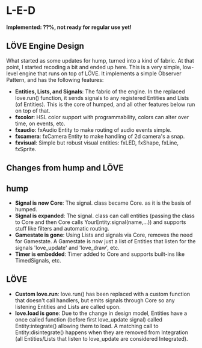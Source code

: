 # L-E-D
**Implemented: ??%, not ready for regular use yet!**

LÖVE Engine Design
-----
What started as some updates for hump, turned into a kind of fabric. At that point, I started recoding a bit and ended up here. This is a very simple, low-level engine that runs on top of LÖVE. It implements a simple Observer Pattern, and has the following features:

  * **Entities, Lists, and Signals**: The fabric of the engine. In the replaced love.run() function, it sends signals to any registered Entities and Lists (of Entities). This is the core of humped, and all other features below run on top of that.
  * **fxcolor**: HSL color support with programmability, colors can alter over time, on events, etc.
  * **fxaudio**: fxAudio Entity to make routing of audio events simple.
  * **fxcamera**: fxCamera Entity to make handling of 2d camera's a snap.
  * **fxvisual**: Simple but robust visual entities: fxLED, fxShape, fxLine, fxSprite.

## Changes from hump and LÖVE
hump
-----
  * **Signal is now Core**: The signal. class became Core. as it is the basis of humped.
  * **Signal is expanded**: The signal. class can call entities (passing the class to Core and then Core calls YourEntity:signal(name,...)) and supports stuff like filters and automatic routing.
  * **Gamestate is gone**: Using Lists and signals via Core, removes the need for Gamestate. A Gamestate is now just a list of Entities that listen for the signals 'love_update' and 'love_draw', etc.
  * **Timer is embedded**: Timer added to Core and supports built-ins like TimedSignals, etc.

LÖVE
-----
  * **Custom love.run**: love.run() has been replaced with a custom function that doesn't call handlers, but emits signals through Core so any listening Entities and Lists are called upon.
  * **love.load is gone**: Due to the change in design model, Entities have a once called function (before first love_update signal) called Entity:integrate() allowing them to load. A matching call to Entity:disintegrate() happens when they are removed from Integration (all Entities/Lists that listen to love_update are considered Integrated).
